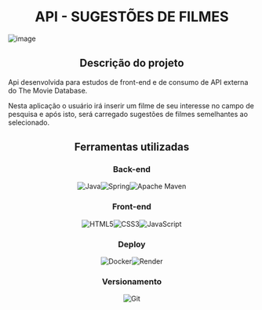 <h1 align = 'center'>API - SUGESTÕES DE FILMES</h1>

![image](https://github.com/user-attachments/assets/d8c6338a-984f-4bf6-9365-674088dac56d)


<h2 align = 'center'>Descrição do projeto</h2>
<p>Api desenvolvida para estudos de front-end e de consumo de API externa do The Movie Database.</p>
 <p> Nesta aplicação o usuário irá inserir um filme de seu interesse no campo de pesquisa e após isto, será carregado sugestões de filmes semelhantes ao selecionado. </p>

<div align = 'center'>
<h2 align ='center'>Ferramentas utilizadas</h2>
<h3 align ='center'>Back-end</h3>

![Java](https://img.shields.io/badge/java-%23ED8B00.svg?style=for-the-badge&logo=openjdk&logoColor=white)![Spring](https://img.shields.io/badge/spring-%236DB33F.svg?style=for-the-badge&logo=spring&logoColor=white)![Apache Maven](https://img.shields.io/badge/Apache%20Maven-C71A36?style=for-the-badge&logo=Apache%20Maven&logoColor=white)


<h3 align = 'center'> Front-end</h3>

![HTML5](https://img.shields.io/badge/html5-%23E34F26.svg?style=for-the-badge&logo=html5&logoColor=white)![CSS3](https://img.shields.io/badge/css3-%231572B6.svg?style=for-the-badge&logo=css3&logoColor=white)![JavaScript](https://img.shields.io/badge/javascript-%23323330.svg?style=for-the-badge&logo=javascript&logoColor=%23F7DF1E)


<h3 align = 'center'> Deploy</h3>

![Docker](https://img.shields.io/badge/docker-%230db7ed.svg?style=for-the-badge&logo=docker&logoColor=white)![Render](https://img.shields.io/badge/Render-%46E3B7.svg?style=for-the-badge&logo=render&logoColor=white)

<h3 align = 'center'> Versionamento</h3>

![Git](https://img.shields.io/badge/git-%23F05033.svg?style=for-the-badge&logo=git&logoColor=white)

</div>


